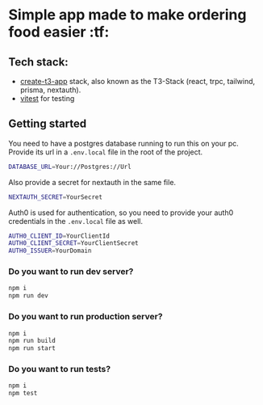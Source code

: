 # Simple app made to make ordering food easier :tf:

## Tech stack:

- [create-t3-app](https://init.tips) stack, also known as the T3-Stack (react, trpc, tailwind, prisma, nextauth).
- [vitest](https://vitest.dev) for testing

## Getting started

You need to have a postgres database running to run this on your pc.
Provide its url in a `.env.local` file in the root of the project.

```bash
DATABASE_URL=Your://Postgres://Url
```

Also provide a secret for nextauth in the same file.

```bash
NEXTAUTH_SECRET=YourSecret
```

Auth0 is used for authentication, so you need to provide your auth0 credentials in the `.env.local` file as well.

```bash
AUTH0_CLIENT_ID=YourClientId
AUTH0_CLIENT_SECRET=YourClientSecret
AUTH0_ISSUER=YourDomain
```

### Do you want to run dev server?

```bash
npm i
npm run dev
```

### Do you want to run production server?

```bash
npm i
npm run build
npm run start
```

### Do you want to run tests?

```bash
npm i
npm test
```
